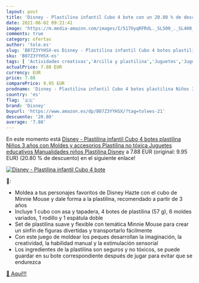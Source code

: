 ```yaml
---
layout: post
title: 'Disney - Plastilina infantil Cubo 4 bote con un 20.80 % de descuento'
date: 2021-06-02 09:21:41
image: 'https://m.media-amazon.com/images/I/517OyqRFRdL._SL500_._SL400_.jpg'
comments: true
category: ofertas
author: 'tole.es'
slug: 'B07Z3YYHSX-es Disney - Plastilina infantil Cubo 4 botes plastilina Niños...'
sku: 'B07Z3YYHSX-es'
tags: [ 'Actividades creativas','Arcilla y plastilina','Juguetes','Juguetes y juegos','disney','juguetes','plastilina', ]
actualPrice: 7.88 EUR
currency: EUR
price: 7.88
comparePrice: 9.95 EUR
prodname: 'Disney - Plastilina infantil Cubo 4 botes plastilina Niños 3 años con Moldes y accesorios Plastilina no tóxica Juguetes educativos Manualidades niños Plastilina Disney'
country: 'es'
flag: '🇪🇸'
brand: 'Disney'
buyurl: 'https://www.amazon.es/dp/B07Z3YYHSX/?tag=tolees-21'
descuento: '20.80'
average: '7.88'
---
```


En este momento está [Disney - Plastilina infantil Cubo 4 botes plastilina Niños 3 años con Moldes y accesorios Plastilina no tóxica Juguetes educativos Manualidades niños Plastilina Disney](https://www.amazon.es/dp/B07Z3YYHSX/?tag=tolees-21) a 7.88 EUR (original: 9.95 EUR) (20.80 %  de descuento) en el siguiente enlace!

[![Disney - Plastilina infantil Cubo 4 bote](https://m.media-amazon.com/images/I/517OyqRFRdL._SL500_._SL400_.jpg)](https://www.amazon.es/dp/B07Z3YYHSX/?tag=tolees-21)

🔎:

- Moldea a tus personajes favoritos de Disney Hazte con el cubo de Minnie Mouse y dale forma a la plastilina, recomendado a partir de 3 años
- Incluye 1 cubo con asa y tapadera, 4 botes de plastilina (57 g), 6 moldes variados, 1 rodillo y 1 espátula doble
- Set de plastilina suave y flexible con temática Minnie Mouse para crear un sinfín de figuras divertidas y transportarlo fácilmente
- Con este juego de moldear los peques desarrollan la imaginación, la creatividad, la habilidad manual y la estimulación sensorial
- Los ingredientes de la plastilina son seguros y no tóxicos, se puede guardar en su bote correspondiente después de jugar para evitar que se endurezca

[🛒 Aquí!!!](https://www.amazon.es/dp/B07Z3YYHSX/?tag=tolees-21)

